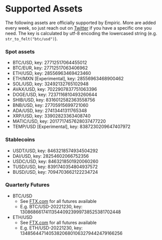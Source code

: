 # Supported Assets

The following assets are officially supported by Empiric. More are added every week, so just reach out on [Twitter](https://twitter.com/EmpiricNetwork) if you have a specific one you need. The key is calculated by utf-8 encoding the lowercased string (e.g. `str_to_felt("btc/usd")`).

### **Spot assets**

* BTC/USD, key: 27712517064455012
* BTC/EUR, key: 27712517063406962
* ETH/USD, key: 28556963469423460
* ETH/MXN \[Experimental], key: 28556963468900462
* SOL/USD, key: 32492132765102948
* AVAX/USD, key: 7022907837751063396
* DOGE/USD, key: 7237116810493260644
* SHIB/USD, key: 8316012582363558756
* BNB/USD, key: 27705915699721060
* ADA/USD, key: 27413441311765348
* XRP/USD, key: 33902823363408740
* MATIC/USD, key: 2017717457628037477220
* TEMP/USD \[Experimental], key: 8387230209647407972

### **Stablecoins**

* USDT/USD, key: 8463218574934504292
* DAI/USD, key: 28254602066752356
* USDC/USD, key: 8463218501920060260
* TUSD/USD, key: 8391740354804937572
* BUSD/USD, key: 7094703662122234724

### Quarterly Futures

* BTC/USD
  * See [FTX.com](https://help.ftx.com/hc/en-us/articles/360024780791-What-Are-Futures-) for all futures available
  * E.g. BTC/USD-20221230, key: 130868661741135440923999738525381702448
* ETH/USD
  * See [FTX.com](https://help.ftx.com/hc/en-us/articles/360024780791-What-Are-Futures-) for all futures available
  * E.g. ETH/USD-20221230, key: 134856447140538206801063279442479166256
